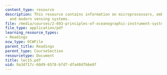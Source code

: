 ```yaml
---
content_type: resource
description: This resource contains information on microprocessors, embedded processors
  and modern sensing systems.
file: /media/courses/2-693-principles-of-oceanographic-instrument-systems-sensors-and-measurements-13-998-spring-2004/9a3d717c60d96578bfd7dfa48d7b6e8f_lec15.pdf
file_type: application/pdf
learning_resource_types:
- Readings
ocw_type: OCWFile
parent_title: Readings
parent_type: CourseSection
resourcetype: Document
title: lec15.pdf
uid: 9a3d717c-60d9-6578-bfd7-dfa48d7b6e8f
---
```

